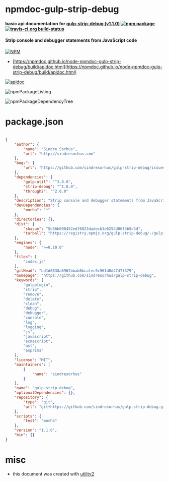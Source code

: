 # npmdoc-gulp-strip-debug

#### basic api documentation for  [gulp-strip-debug (v1.1.0)](https://github.com/sindresorhus/gulp-strip-debug)  [![npm package](https://img.shields.io/npm/v/npmdoc-gulp-strip-debug.svg?style=flat-square)](https://www.npmjs.org/package/npmdoc-gulp-strip-debug) [![travis-ci.org build-status](https://api.travis-ci.org/npmdoc/node-npmdoc-gulp-strip-debug.svg)](https://travis-ci.org/npmdoc/node-npmdoc-gulp-strip-debug)

#### Strip console and debugger statements from JavaScript code

[![NPM](https://nodei.co/npm/gulp-strip-debug.png?downloads=true&downloadRank=true&stars=true)](https://www.npmjs.com/package/gulp-strip-debug)

- [https://npmdoc.github.io/node-npmdoc-gulp-strip-debug/build/apidoc.html](https://npmdoc.github.io/node-npmdoc-gulp-strip-debug/build/apidoc.html)

[![apidoc](https://npmdoc.github.io/node-npmdoc-gulp-strip-debug/build/screenCapture.buildCi.browser.%252Ftmp%252Fbuild%252Fapidoc.html.png)](https://npmdoc.github.io/node-npmdoc-gulp-strip-debug/build/apidoc.html)

![npmPackageListing](https://npmdoc.github.io/node-npmdoc-gulp-strip-debug/build/screenCapture.npmPackageListing.svg)

![npmPackageDependencyTree](https://npmdoc.github.io/node-npmdoc-gulp-strip-debug/build/screenCapture.npmPackageDependencyTree.svg)



# package.json

```json

{
    "author": {
        "name": "Sindre Sorhus",
        "url": "http://sindresorhus.com"
    },
    "bugs": {
        "url": "https://github.com/sindresorhus/gulp-strip-debug/issues"
    },
    "dependencies": {
        "gulp-util": "^3.0.0",
        "strip-debug": "^1.0.0",
        "through2": "^2.0.0"
    },
    "description": "Strip console and debugger statements from JavaScript code",
    "devDependencies": {
        "mocha": "*"
    },
    "directories": {},
    "dist": {
        "shasum": "5d56b008452edf6823dadecb3e6254d06f3b5d3d",
        "tarball": "https://registry.npmjs.org/gulp-strip-debug/-/gulp-strip-debug-1.1.0.tgz"
    },
    "engines": {
        "node": ">=0.10.0"
    },
    "files": [
        "index.js"
    ],
    "gitHead": "bd1d6830a6962bbab0bcafec9c961d0d4747f379",
    "homepage": "https://github.com/sindresorhus/gulp-strip-debug",
    "keywords": [
        "gulpplugin",
        "strip",
        "remove",
        "delete",
        "clean",
        "debug",
        "debugger",
        "console",
        "log",
        "logging",
        "js",
        "javascript",
        "ecmascript",
        "ast",
        "esprima"
    ],
    "license": "MIT",
    "maintainers": [
        {
            "name": "sindresorhus"
        }
    ],
    "name": "gulp-strip-debug",
    "optionalDependencies": {},
    "repository": {
        "type": "git",
        "url": "git+https://github.com/sindresorhus/gulp-strip-debug.git"
    },
    "scripts": {
        "test": "mocha"
    },
    "version": "1.1.0",
    "bin": {}
}
```



# misc
- this document was created with [utility2](https://github.com/kaizhu256/node-utility2)
